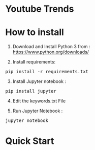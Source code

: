# Youtube Trends
 
# How to install

1. Download and Install Python 3 from : https://www.python.org/downloads/

2. Install requirements: 

<pre>pip install -r requirements.txt</pre>

3. Install Jupyter notebook : 

<pre>pip install jupyter</pre>

4. Edit the keywords.txt File

5. Run Jupyter Notebook : 

<pre>jupyter notebook</pre>

# Quick Start
